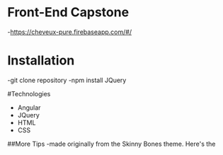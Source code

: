 # Front-End Capstone
  -https://cheveux-pure.firebaseapp.com/#/

# Installation
  -git clone repository
  -npm install JQuery

#Technologies
- Angular
- JQuery
- HTML
- CSS

##More Tips
-made originally from the Skinny Bones theme. Here's the 
